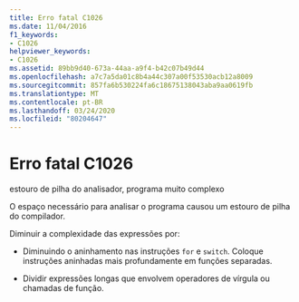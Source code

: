 ```yaml
---
title: Erro fatal C1026
ms.date: 11/04/2016
f1_keywords:
- C1026
helpviewer_keywords:
- C1026
ms.assetid: 89bb9d40-673a-44aa-a9f4-b42c07b49d44
ms.openlocfilehash: a7c7a5da01c8b4a44c307a00f53530acb12a8009
ms.sourcegitcommit: 857fa6b530224fa6c18675138043aba9aa0619fb
ms.translationtype: MT
ms.contentlocale: pt-BR
ms.lasthandoff: 03/24/2020
ms.locfileid: "80204647"
---
```

# <a name="fatal-error-c1026"></a>Erro fatal C1026

estouro de pilha do analisador, programa muito complexo

O espaço necessário para analisar o programa causou um estouro de pilha do compilador.

Diminuir a complexidade das expressões por:

- Diminuindo o aninhamento nas instruções `for` e `switch`. Coloque instruções aninhadas mais profundamente em funções separadas.

- Dividir expressões longas que envolvem operadores de vírgula ou chamadas de função.
